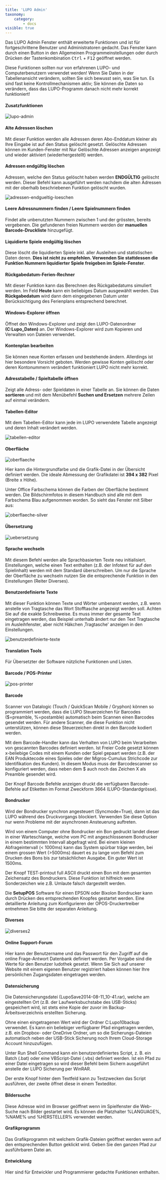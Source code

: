 ```yaml
---
title: 'LUPO Admin'
taxonomy:
    category:
        - docs
visible: true
---
```


Das LUPO Admin Fenster enthält erweiterte Funktionen und ist für fortgeschrittene Benutzer und Administratoren gedacht. Das Fenster kann durch einen Button in den Allgemeinen Programmeinstellungen oder durch Drücken der Tastenkombination <kbd>Ctrl</kbd> + <kbd>F12</kbd> geöffnet werden.

Diese Funktionen sollten nur von erfahrenen LUPO- und Computerbenutzern verwendet werden! Wenn Sie Daten in der Tabellenansicht verändern, sollten Sie sich bewusst sein, was Sie tun. Es sind fast keine Kontrollmechanismen aktiv; Sie können die Daten so verändern, dass das LUPO-Programm danach nicht mehr korrekt funktioniert!

#### Zusatzfunktionen

![lupo-admin](../../images/lupo-admin.png)

#### Alte Adressen löschen

Mit dieser Funktion werden alle Adressen deren Abo-Enddatum kleiner als Ihre Eingabe ist auf den Status gelöscht gesetzt. Gelöschte Adressen können im Kunden-Fenster mit <span class="btn-lupo">Nur Gelöschte Adressen anzeigen</span> angezeigt und wieder aktiviert (wiederhergestellt) werden.

#### Adressen endgültig löschen

Adressen, welche den Status gelöscht haben werden **ENDGÜLTIG** gelöscht werden. Dieser Befehl kann ausgeführt werden nachdem die alten Adressen mit der oberhalb beschriebenen Funktion gelöscht wurden.

![adressen-endgueltig-loeschen](../../images/adressen-endgueltig-loeschen.png)

#### Leere Adressnummern finden / Leere Spielnummern finden

Findet alle unbenutzten Nummern zwischen 1 und der grössten, bereits vergebenen. Die gefundenen freien Nummern werden der **manuellen Barcode-Druckliste** hinzugefügt.

#### Liquidierte Spiele endgültig löschen

Diese löscht die liquidierten Spiele inkl. aller Ausleihen und statistischen Daten deren. **Dies ist nicht zu empfehlen. Verwenden Sie stattdessen die Funktion Nummern liquidierter Spiele freigeben im Spiele-Fenster**.

#### Rückgabedatum-Ferien-Rechner
Mit dieser Funktion kann das Berechnen des Rückgabedatums simuliert werden. Im Feld **Heute** kann ein beliebiges Datum ausgewählt werden. Das **Rückgabedatum** wird dann dem eingegebenen Datum unter Berücksichtigung des Ferienplans entsprechend berechnet. 

#### Windows-Explorer öffnen

Öffnet den Windows-Explorer und zeigt den LUPO-Datenordner **(C:Lupo_Daten)** an. Der Windows-Explorer wird zum Kopieren und Verwalten von Dateien verwendet.

#### Kontenplan bearbeiten

Sie können neue Konten erfassen und bestehende ändern. Allerdings ist hier besondere Vorsicht geboten. Werden gewisse Konten gelöscht oder deren Kontonummern verändert funktioniert LUPO nicht mehr korrekt.

#### Adresstabelle / Spieltabelle öffnen

Zeigt alle Adress- oder Spieldaten in einer Tabelle an. Sie können die Daten **sortieren** und mit dem Menübefehl **Suchen und Ersetzen** mehrere Zeilen auf einmal verändern.

#### Tabellen-Editor

Mit dem Tabellen-Editor kann jede im LUPO verwendete Tabelle angezeigt und deren Inhalt verändert werden.

![tabellen-editor](../../images/tabellen-editor.png)

#### Oberfläche

![oberflaeche](../../images/oberflaeche.png)

Hier kann die Hintergrundfarbe und die Grafik-Datei in der Übersicht definiert werden. Die ideale Abmessung der Grafikdatei ist **394 x 382** Pixel (Breite x Höhe).

Unter Office Farbschema können die Farben der Oberfläche bestimmt werden. Die Bildschirmfotos in diesem Handbuch sind alle mit dem Farbschema Blau aufgenommen worden. So sieht das Fenster mit Silber aus:

![oberflaeche-silver](../../images/oberflaeche-silver.png)

#### Übersetzung

![uebersetzung](../../images/uebersetzung.png)

#### Sprache wechseln

Mit diesem Befehl werden alle Sprachbasierten Texte neu initialisiert. Einstellungen, welche einen Text enthalten (z.B. der Infotext für auf den Spielinhalt) werden mit dem Standard überschreiben. Um nur die Sprache der Oberfläche zu wechseln nutzen Sie die entsprechende Funktion in den Einstellungen (Reiter Diverses).

#### Benutzerdefinierte Texte

Mit dieser Funktion können Texte und Wörter umbenannt werden, z.B. wenn anstelle von Tragtasche das Wort Stofftasche angezeigt werden soll. Achten Sie auf die exakte Schreibweise. Es muss immer der gesamte Text eingetragen werden, das Beispiel unterhalb ändert nur den Text Tragtasche im Ausleihfenster, aber nicht Häkchen ‚Tragtasche' anzeigen in den Einstellungen.

![benutzerdefinierte-texte](../../images/benutzerdefinierte-texte.png)

#### Translation Tools

Für Übersetzter der Software nützliche Funktionen und Listen.

#### Barcode / POS-Printer

![pos-printer](../../images/pos-printer.png)

#### Barcode

Scanner von Datalogic (Touch / QuickScan Mobile / Gryphon) können so programmiert werden, dass die LUPO Steuerzeichen für Barcodes ($=preamble, %=postamble) automatisch beim Scannen einen Barcodes gesendet werden. Für andere Scanner, die diese Funktion nicht unterstützen, können diese Steuerzeichen direkt in den Barcode kodiert werden.

Mit dem Barcode-Handler kann das Verhalten von LUPO beim Verarbeiten von gescannten Barcodes definiert werden. Ist Freier Code gesetzt können x-beliebige Codes mit einem Kunden oder Spiel gepaart werden (z.B. der EAN Produktecode eines Spieles oder der Migros-Cumulus Strichcode zur Identifikation des Kunden). In diesem Modus muss der Barcodescanner so konfiguriert werden, dass neben dem $ auch noch das Zeichen X als Preamble gesendet wird.

Der Knopf <span class="btn-lupo">Barcode Befehle</span> anzeigen druckt die verfügbaren Barcode-Befehle auf Etiketten im Format Zweckform 3664 (LUPO-Standardgrösse).

#### Bondrucker

Wird der Bondrucker synchron angesteuert (Syncmode=True), dann ist das LUPO während des Druckvorgangs blockiert. Verwenden Sie diese Option nur wenn Probleme mit der asynchronen Ansteuerung auftreten.

Wird von einem Computer ohne Bondrucker ein Bon gedruckt landet dieser in einer Warteschlange, welche vom PC mit angeschlossenem Bondrucker in einem bestimmten Intervall abgefragt wird. Bei einem kleinen Abfrageintervall (< 1000ms) kann das System spürbar träge werden, bei einem grossen Wert (>5000ms) dauert es zu lange vom Befehl zum Drucken des Bons bis zur tatsächlichen Ausgabe. Ein guter Wert ist 1500ms.

Der Knopf <span class="btn-lupo">TEST-printout full ASCII</span> druckt einen Bon mit dem gesamten Zeichensatz des Bondruckers. Diese Funktion ist hilfreich wenn Sonderzeichen wie z.B. Umlaute falsch dargestellt werden.

Die **SetupPOS** Software für einen EPSON oder Bixolon Bondrucker kann durch Drücken des entsprechenden Knopfes gestartet werden. Eine detaillierte Anleitung zum Konfigurieren der OPOS-Druckertreiber entnehmen Sie bitte der separaten Anleitung.

#### Diverses

![diverses2](../../images/diverses2.png)

#### Online Support-Forum

Hier kann der Benutzername und das Passwort für den Zugriff auf die online Frage-Antwort Datenbank definiert werden. Per Vorgabe sind die Werte für den Benutzer ludothek gesetzt. Wenn Sie Sich auf unserer Website mit einem eigenen Benutzer registriert haben können hier Ihre persönlichen Zugangsdaten eingetragen werden.

#### Datensicherung

Die Datensicherungsdatei (LupoSave2014-08-11_10-41.rar), welche am eingestellten Ort (z.B. der Laufwerksbuchstabe des USB-Sticks) gespeichert wird, ist stets eine Kopie der zuvor im Backup-Arbeitsverzeichnis erstellten Sicherung.

Ohne einen eingetragenen Wert wird der Ordner C:Lupo10backup verwendet. Es kann ein beliebiger verfügbarer Pfad eingetragen werden, z.B. ein Dropbox- oder OneDrive Ordner, um so die Sicherungs-Dateien automatisch neben der USB-Stick Sicherung noch Ihrem Cloud-Storage Account hinzuzufügen.

Unter Run Shell Command kann ein benutzerdefiniertes Script, z. B. ein Batch (.bat) oder eine VBScript-Datei (.vbs) definiert werden. Ist ein Pfad zu einer Datei eingetragen so wird dieser Befehl beim Sichern ausgeführt anstelle der LUPO Sicherung per WinRAR.

Der erste Knopf hinter dem Textfeld kann zu Testzwecken das Script ausführen, der zweite öffnet diese in einem Texteditor.

#### Bildersuche

Diese Adresse wird im Browser geöffnet wenn im Spielfenster die Web-Suche nach Bilder gestartet wird. Es können die Platzhalter %LANGUAGE%, %NAME% und %HERSTELLER% verwendet werden.

#### Grafikprogramm

Das Grafikprogramm mit welchem Grafik-Dateien geöffnet werden wenn auf den entsprechenden Button geklickt wird. Geben Sie den ganzen Pfad zur ausführbaren Datei an.

#### Entwicklung

Hier sind für Entwickler und Programmierer gedachte Funktionen enthalten.
